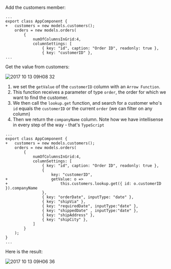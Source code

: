 ﻿Add the customers member:
```csdiff
...
export class AppComponent {
+   customers = new models.customers();
    orders = new models.orders(
        {
            numOfColumnsInGrid:4,
            columnSettings: [
                { key: "id", caption: "Order ID", readonly: true },
                { key: "customerID" },
...
```

Get the value from customers:

![2017 10 13 09H08 32](../2017-10-13_09h08_32.gif)

1. we set the `getValue` of the `customerID` column with an `Arrow Function`.
2. This function receives a parameter of type `order`, the order for which we want to find the customer.
3. We then call the `lookup.get` function, and search for a customer who's `id` equals the `customerID` or the current `order` (we can filter on any column)
4. Then we return the `companyName` column.
Note how we have intellisense in every step of the way - that's `TypeScript`

```csdiff
...
export class AppComponent {
+   customers = new models.customers();
    orders = new models.orders(
        {
            numOfColumnsInGrid:4,
            columnSettings: [
                { key: "id", caption: "Order ID", readonly: true },
                {
                    key: "customerID",
+                   getValue: o =>
+                       this.customers.lookup.get({ id: o.customerID }).companyName
                },
                { key: "orderDate", inputType: "date" },
                { key: "shipVia" },
                { key: "requiredDate", inputType:"date" },
                { key: "shippedDate" , inputType:"date" },
                { key: "shipAddress" },
                { key: "shipCity" },
            ]
        }
    );
}
...
```

Here is the result:

![2017 10 13 09H06 36](../2017-10-13_09h06_36.png)